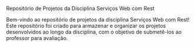 Repositório de Projetos da Disciplina Serviços Web com Rest


Bem-vindo ao repositório de projetos da disciplina Serviços Web com Rest! Este repositório foi criado para armazenar e organizar os projetos desenvolvidos ao longo da disciplina, com o objetivo de submetê-los ao professor para avaliação.